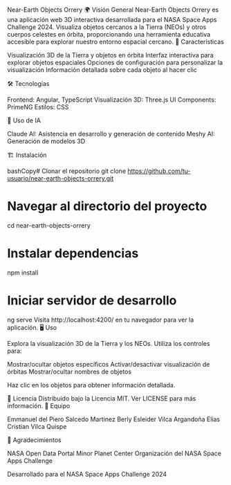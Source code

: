 Near-Earth Objects Orrery
🌍 Visión General
Near-Earth Objects Orrery es una aplicación web 3D interactiva desarrollada para el NASA Space Apps Challenge 2024. Visualiza objetos cercanos a la Tierra (NEOs) y otros cuerpos celestes en órbita, proporcionando una herramienta educativa accesible para explorar nuestro entorno espacial cercano.
🚀 Características

Visualización 3D de la Tierra y objetos en órbita
Interfaz interactiva para explorar objetos espaciales
Opciones de configuración para personalizar la visualización
Información detallada sobre cada objeto al hacer clic

🛠️ Tecnologías

Frontend: Angular, TypeScript
Visualización 3D: Three.js
UI Components: PrimeNG
Estilos: CSS

🤖 Uso de IA

Claude AI: Asistencia en desarrollo y generación de contenido
Meshy AI: Generación de modelos 3D

🏗️ Instalación

bashCopy# Clonar el repositorio
git clone https://github.com/tu-usuario/near-earth-objects-orrery.git

# Navegar al directorio del proyecto
cd near-earth-objects-orrery

# Instalar dependencias
npm install

# Iniciar servidor de desarrollo
ng serve
Visita http://localhost:4200/ en tu navegador para ver la aplicación.
🖥️ Uso

Explora la visualización 3D de la Tierra y los NEOs.
Utiliza los controles para:

Mostrar/ocultar objetos específicos
Activar/desactivar visualización de órbitas
Mostrar/ocultar nombres de objetos

Haz clic en los objetos para obtener información detallada.

📄 Licencia
Distribuido bajo la Licencia MIT. Ver LICENSE para más información.
👥 Equipo

Emmanuel del Piero Salcedo Martinez
Berly Esleider Vilca Argandoña
Elias Cristian Vilca Quispe

🙏 Agradecimientos

NASA Open Data Portal
Minor Planet Center
Organización del NASA Space Apps Challenge


Desarrollado para el NASA Space Apps Challenge 2024
